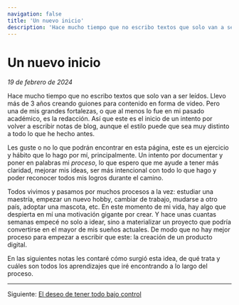 ```yaml
---
navigation: false
title: 'Un nuevo inicio'
description: 'Hace mucho tiempo que no escribo textos que solo van a ser leídos.'
---
```


# Un nuevo inicio

_19 de febrero de 2024_

Hace mucho tiempo que no escribo textos que solo van a ser leídos. Llevo más de 3 años creando guiones para contenido en forma de video. Pero una de mis grandes fortalezas, o que al menos lo fue en mi pasado académico, es la redacción. Así que este es el inicio de un intento por volver a escribir notas de blog, aunque el estilo puede que sea muy distinto a todo lo que he hecho antes.

Les guste o no lo que podrán encontrar en esta página, este es un ejercicio y hábito que lo hago por mí, principalmente. Un intento por documentar y poner en palabras mi _proceso_, lo que espero que me ayude a tener más claridad, mejorar mis ideas, ser más intencional con todo lo que hago y poder reconocer todos mis logros durante el camino.

Todos vivimos y pasamos por muchos procesos a la vez: estudiar una maestría, empezar un nuevo hobby, cambiar de trabajo, mudarse a otro país, adoptar una mascota, etc. En este momento de mi vida, hay algo que despierta en mí una motivación gigante por crear. Y hace unas cuantas semanas empecé no solo a idear, sino a materializar un proyecto que podría convertirse en el mayor de mis sueños actuales. De modo que no hay mejor proceso para empezar a escribir que este: la creación de un producto digital.

En las siguientes notas les contaré cómo surgió esta idea, de qué trata y cuáles son todos los aprendizajes que iré encontrando a lo largo del proceso.

---

Siguiente: [El deseo de tener todo bajo control](/el-deseo-de-tener-todo-bajo-control)
